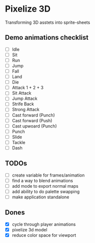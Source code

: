# Pixelize 3D
Transforming 3D asstets into sprite-sheets

## Demo animations checklist
- [ ] Idle
- [ ] Sit
- [ ] Run
- [ ] Jump
- [ ] Fall
- [ ] Land
- [ ] Die
- [ ] Attack 1 + 2 + 3
- [ ] Sit Attack
- [ ] Jump Attack
- [ ] Strife Back
- [ ] Strong Attack
- [ ] Cast forward (Punch)
- [ ] Cast forward (Push)
- [ ] Cast upwoard (Punch)
- [ ] Punch
- [ ] Slide
- [ ] Tackle
- [ ] Dash

## TODOs
- [ ] create variable for frames/animation
- [ ] find a way to blend animations
- [ ] add mode to export normal maps
- [ ] add ability to do palette swapping
- [ ] make application standalone

## Dones
- [x] cycle through player animations
- [x] pixelize 3d model
- [x] reduce color space for viewport